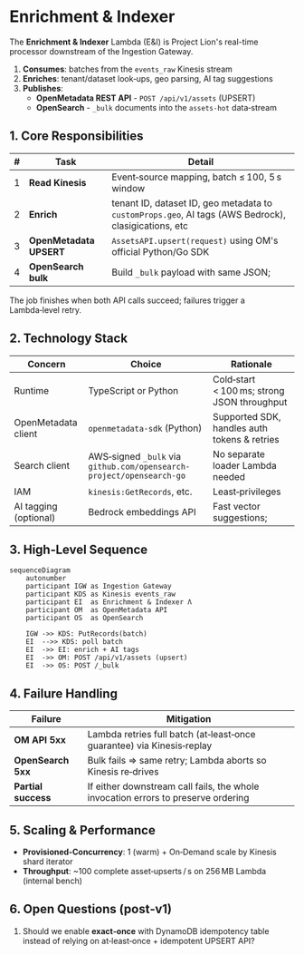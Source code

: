 # Enrichment & Indexer

The **Enrichment & Indexer** Lambda (E&I) is Project Lion's real-time
processor downstream of the Ingestion Gateway.

1. **Consumes**: batches from the `events_raw` Kinesis stream
2. **Enriches**: tenant/dataset look‑ups, geo parsing, AI tag suggestions
3. **Publishes**:
   - **OpenMetadata REST API** - `POST /api/v1/assets` (UPSERT)
   - **OpenSearch** - `_bulk` documents into the `assets-hot` data‑stream

## 1. Core Responsibilities

| #   | Task                    | Detail                                                                                               |
| --- | ----------------------- | ---------------------------------------------------------------------------------------------------- |
| 1   | **Read Kinesis**        | Event‑source mapping, batch ≤ 100, 5 s window                                                        |
| 2   | **Enrich**              | tenant ID, dataset ID, geo metadata to `customProps.geo`, AI tags (AWS Bedrock), clasigications, etc |
| 3   | **OpenMetadata UPSERT** | `AssetsAPI.upsert(request)` using OM's official Python/Go SDK                                        |
| 4   | **OpenSearch bulk**     | Build `_bulk` payload with same JSON;                                                                |

The job finishes when both API calls succeed; failures trigger a
Lambda‑level retry.

## 2. Technology Stack

| Concern               | Choice                                                               | Rationale                                    |
| --------------------- | -------------------------------------------------------------------- | -------------------------------------------- |
| Runtime               | TypeScript or Python                                                         | Cold‑start < 100 ms; strong JSON throughput  |
| OpenMetadata client   | `openmetadata-sdk` (Python)                | Supported SDK, handles auth tokens & retries |
| Search client         | AWS‑signed `_bulk` via `github.com/opensearch-project/opensearch-go` | No separate loader Lambda needed             |
| IAM                   | `kinesis:GetRecords`, etc.                                           | Least‑privileges                             |
| AI tagging (optional) | Bedrock embeddings API                                               | Fast vector suggestions;                     |

## 3. High‑Level Sequence

```mermaid
sequenceDiagram
    autonumber
    participant IGW as Ingestion Gateway
    participant KDS as Kinesis events_raw
    participant EI  as Enrichment & Indexer Λ
    participant OM  as OpenMetadata API
    participant OS  as OpenSearch

    IGW ->> KDS: PutRecords(batch)
    EI  -->> KDS: poll batch
    EI  ->> EI: enrich + AI tags
    EI  ->> OM: POST /api/v1/assets (upsert)
    EI  ->> OS: POST /_bulk
```

## 4. Failure Handling

| Failure             | Mitigation                                                                        |
| ------------------- | --------------------------------------------------------------------------------- |
| **OM API 5xx**      | Lambda retries full batch (at‑least‑once guarantee) via Kinesis‑replay            |
| **OpenSearch 5xx**  | Bulk fails ⇒ same retry; Lambda aborts so Kinesis re‑drives                       |
| **Partial success** | If either downstream call fails, the whole invocation errors to preserve ordering |

## 5. Scaling & Performance

- **Provisioned‑Concurrency**: 1 (warm) + On‑Demand scale by Kinesis shard iterator
- **Throughput**: ~100 complete asset‑upserts / s on 256 MB Lambda (internal bench)

## 6. Open Questions (post‑v1)

1. Should we enable **exact‑once** with DynamoDB idempotency table instead of relying on at‑least‑once + idempotent UPSERT API?
